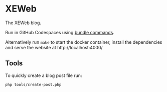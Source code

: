 # XEWeb
The XEWeb blog.

Run in GitHub Codespaces using [bundle commands](https://docs.github.com/en/pages/setting-up-a-github-pages-site-with-jekyll/testing-your-github-pages-site-locally-with-jekyll).

Alternatively run `make` to start the docker container, install the dependencies and serve the website at http://localhost:4000/

## Tools
To quickly create a blog post file run:

```
php tools/create-post.php
```